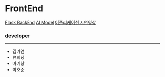 # FrontEnd

[Flask BackEnd](https://github.com/SMpanacea/BackEnd)
[AI Model](https://github.com/SMpanacea/MODEL)
[어플리케이션 시연영상]()


### developer
---
- 김가연
- 류희정
- 마기창
- 박호준
